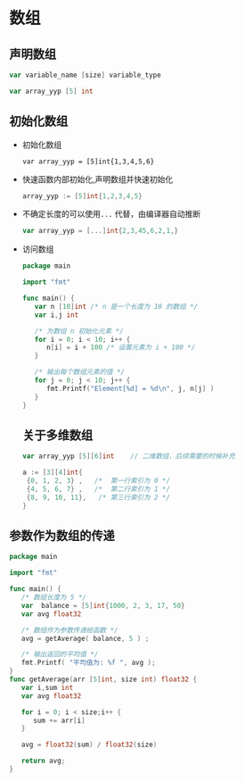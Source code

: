 # 数组

## 声明数组

```go
var variable_name [size] variable_type

var array_yyp [5] int
```

## 初始化数组

* 初始化数组

  ```
  var array_yyp = [5]int{1,3,4,5,6}
  ```

* 快速函数内部初始化,声明数组并快速初始化

  ```go
  array_yyp := [5]int{1,2,3,4,5}
  ```

* 不确定长度的可以使用`...` 代替，由编译器自动推断

  ```go
  var array_yyp = [...]int{2,3,45,6,2,1,}
  ```

* 访问数组

  ```go
  package main
  
  import "fmt"
  
  func main() {
     var n [10]int /* n 是一个长度为 10 的数组 */
     var i,j int
  
     /* 为数组 n 初始化元素 */        
     for i = 0; i < 10; i++ {
        n[i] = i + 100 /* 设置元素为 i + 100 */
     }
  
     /* 输出每个数组元素的值 */
     for j = 0; j < 10; j++ {
        fmt.Printf("Element[%d] = %d\n", j, n[j] )
     }
  }
  ```

  ## 关于多维数组

  ```go
  var array_yyp [5][6]int    // 二维数组，后续需要的时候补充
  
  a := [3][4]int{  
   {0, 1, 2, 3} ,   /*  第一行索引为 0 */
   {4, 5, 6, 7} ,   /*  第二行索引为 1 */
   {8, 9, 10, 11},   /* 第三行索引为 2 */
  }
  ```

  



## 参数作为数组的传递

```go
package main

import "fmt"

func main() {
   /* 数组长度为 5 */
   var  balance = [5]int{1000, 2, 3, 17, 50}
   var avg float32

   /* 数组作为参数传递给函数 */
   avg = getAverage( balance, 5 ) ;

   /* 输出返回的平均值 */
   fmt.Printf( "平均值为: %f ", avg );
}
func getAverage(arr [5]int, size int) float32 {
   var i,sum int
   var avg float32  

   for i = 0; i < size;i++ {
      sum += arr[i]
   }

   avg = float32(sum) / float32(size)

   return avg;
}
```

